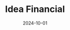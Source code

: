 ---  
layout: startup_page  
title: "Idea Financial"  
id: "ideafinancial.com"  
permalink: "/ideafinancialideafinancial.com10012024/"  
website: "https://www.ideafinancial.com/"  
funding_round: "Debt"  
funding_amount: "$50M"  
investors: "Performance Trust Capital Partners"  
about: "Idea Financial is a leading provider of small business lines of credit in the United States. They offer financial solutions to established businesses needing funds for growth, having funded thousands of businesses with hundreds of millions of dollars in loans. Their partnership with Performance Trust Capital Partners increases their maximum loan limit to $350,000."  
markets: "Fintech, Financial Services"  
hq: "Miami, Florida, United States"  
founded_year: "2017"  
linkedin: "https://www.linkedin.com/company/ideafinancial"  
twitter: "https://twitter.com/ideafinancial"  
instagram: ""  
facebook: "https://www.facebook.com/ideafinancial/"  
crunchbase: "https://www.crunchbase.com/organization/idea-247"  
pitchbook: ""  

date_display: "01-Oct-2024"  
date: "2024-10-01"

# SEO Optimization  
meta_title: "Idea Financial - Debt Funding ($50M)"  
meta_description: "Idea Financial, Idea Financial is a leading provider of small business lines of credit in the United States. They offer financial solutions to established businesses ..."  
meta_keywords: "Idea Financial, Fintech, Financial Services, Debt funding"  
canonical_url: "https://startup.projectstartups.com/ideafinancialideafinancial.com10012024/"  
---